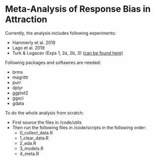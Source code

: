 # Meta-Analysis of Response Bias in Attraction

Currently, the analysis includes following experiments:

- Hammerly et al. 2019
- Lago et al. 2019
- Turk & Logacev (Exps 1, 2a, 2b, 3) [(can be found here)](https://github.com/utkuturk/ma-thesis)

Following packages and softawres are needed:

- brms
- magrittr
- purr
- dplyr
- ggplot2
- ggsci
- gdata

To do the whole analysis from scratch:

- First source the files in /code/utils
- Then run the following files in /code/scripts in the following order:
  - 0_collect_data.R
  - 1_clear_data.R
  - 2_eda.R
  - 3_models.R
  - 4_meta.R
